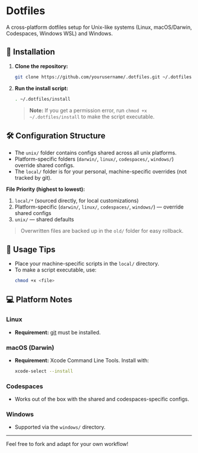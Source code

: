 # Dotfiles

A cross-platform dotfiles setup for Unix-like systems (Linux, macOS/Darwin, Codespaces, Windows WSL) and Windows.

## 🚀 Installation

1. **Clone the repository:**

   ```sh
   git clone https://github.com/yourusername/.dotfiles.git ~/.dotfiles
   ```

2. **Run the install script:**

   ```sh
   . ~/.dotfiles/install
   ```

   > **Note:** If you get a permission error, run `chmod +x ~/.dotfiles/install` to make the script executable.

## 🛠️ Configuration Structure

- The `unix/` folder contains configs shared across all unix platforms.
- Platform-specific folders (`darwin/`, `linux/`, `codespaces/`, `windows/`) override shared configs.
- The `local/` folder is for your personal, machine-specific overrides (not tracked by git).

**File Priority (highest to lowest):**

1. `local/*` (sourced directly, for local customizations)
2. Platform-specific (`darwin/`, `linux/`, `codespaces/`, `windows/`) — override shared configs
3. `unix/` — shared defaults

> Overwritten files are backed up in the `old/` folder for easy rollback.

## 📝 Usage Tips

- Place your machine-specific scripts in the `local/` directory.
- To make a script executable, use:
  ```sh
  chmod +x <file>
  ```

## 💻 Platform Notes

### Linux

- **Requirement:** [git](https://git-scm.com/) must be installed.

### macOS (Darwin)

- **Requirement:** Xcode Command Line Tools.
  Install with:
  ```sh
  xcode-select --install
  ```

### Codespaces

- Works out of the box with the shared and codespaces-specific configs.

### Windows

- Supported via the `windows/` directory.

---

Feel free to fork and adapt for your own workflow!
